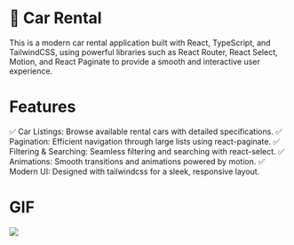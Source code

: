 # 🚗 Car Rental

This is a modern car rental application built with React, TypeScript, and TailwindCSS, using powerful libraries such as React Router, React Select, Motion, and React Paginate to provide a smooth and interactive user experience.

# Features

✅ Car Listings: Browse available rental cars with detailed specifications.
✅ Pagination: Efficient navigation through large lists using react-paginate.
✅ Filtering & Searching: Seamless filtering and searching with react-select.
✅ Animations: Smooth transitions and animations powered by motion.
✅ Modern UI: Designed with tailwindcss for a sleek, responsive layout.

# GIF

![](./public/ScreenRecording2025-02-04at15.43.02-ezgif.com-video-to-gif-converter.gif)

